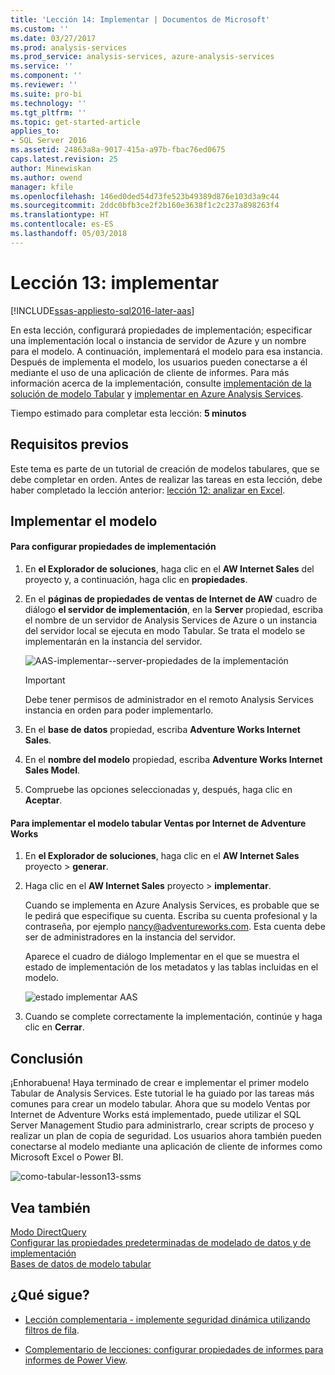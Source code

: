 ```yaml
---
title: 'Lección 14: Implementar | Documentos de Microsoft'
ms.custom: ''
ms.date: 03/27/2017
ms.prod: analysis-services
ms.prod_service: analysis-services, azure-analysis-services
ms.service: ''
ms.component: ''
ms.reviewer: ''
ms.suite: pro-bi
ms.technology: ''
ms.tgt_pltfrm: ''
ms.topic: get-started-article
applies_to:
- SQL Server 2016
ms.assetid: 24863a8a-9017-415a-a97b-fbac76ed0675
caps.latest.revision: 25
author: Minewiskan
ms.author: owend
manager: kfile
ms.openlocfilehash: 146ed0ded54d73fe523b49389d876e103d3a9c44
ms.sourcegitcommit: 2ddc0bfb3ce2f2b160e3638f1c2c237a898263f4
ms.translationtype: HT
ms.contentlocale: es-ES
ms.lasthandoff: 05/03/2018
---
```

# <a name="lesson-13-deploy"></a>Lección 13: implementar
[!INCLUDE[ssas-appliesto-sql2016-later-aas](../includes/ssas-appliesto-sql2016-later-aas.md)]

En esta lección, configurará propiedades de implementación; especificar una implementación local o instancia de servidor de Azure y un nombre para el modelo. A continuación, implementará el modelo para esa instancia. Después de implementa el modelo, los usuarios pueden conectarse a él mediante el uso de una aplicación de cliente de informes. Para más información acerca de la implementación, consulte [implementación de la solución de modelo Tabular](../analysis-services/tabular-models/tabular-model-solution-deployment-ssas-tabular.md) y [implementar en Azure Analysis Services](https://docs.microsoft.com/azure/analysis-services/analysis-services-deploy).  
  
Tiempo estimado para completar esta lección: **5 minutos**  
  
## <a name="prerequisites"></a>Requisitos previos  
Este tema es parte de un tutorial de creación de modelos tabulares, que se debe completar en orden. Antes de realizar las tareas en esta lección, debe haber completado la lección anterior: [lección 12: analizar en Excel](../analysis-services/lesson-12-analyze-in-excel.md).  
  
## <a name="deploy-the-model"></a>Implementar el modelo  
  
#### <a name="to-configure-deployment-properties"></a>Para configurar propiedades de implementación  
  
1.  En **el Explorador de soluciones**, haga clic en el **AW Internet Sales** del proyecto y, a continuación, haga clic en **propiedades**.  
  
2.  En el **páginas de propiedades de ventas de Internet de AW** cuadro de diálogo **el servidor de implementación**, en la **Server** propiedad, escriba el nombre de un servidor de Analysis Services de Azure o un instancia del servidor local se ejecuta en modo Tabular. Se trata el modelo se implementarán en la instancia del servidor.  

    ![AAS-implementar--server-propiedades de la implementación](../analysis-services/media/aas-deploy-deployment-server-property.png)
 
    > [!IMPORTANT]  
    > Debe tener permisos de administrador en el remoto Analysis Services instancia en orden para poder implementarlo.  
  
3.  En el **base de datos** propiedad, escriba **Adventure Works Internet Sales**.  
  
4.  En el **nombre del modelo** propiedad, escriba **Adventure Works Internet Sales Model**.  
  
5.  Compruebe las opciones seleccionadas y, después, haga clic en **Aceptar**.  
  
#### <a name="to-deploy-the-adventure-works-internet-sales-tabular-model"></a>Para implementar el modelo tabular Ventas por Internet de Adventure Works  
  
1.  En **el Explorador de soluciones**, haga clic en el **AW Internet Sales** proyecto > **generar**.  

2.  Haga clic en el **AW Internet Sales** proyecto > **implementar**.

    Cuando se implementa en Azure Analysis Services, es probable que se le pedirá que especifique su cuenta. Escriba su cuenta profesional y la contraseña, por ejemplo nancy@adventureworks.com. Esta cuenta debe ser de administradores en la instancia del servidor.
  
    Aparece el cuadro de diálogo Implementar en el que se muestra el estado de implementación de los metadatos y las tablas incluidas en el modelo.  
    
    ![estado implementar AAS](../analysis-services/media/aas-deploy-status.png)
  
3. Cuando se complete correctamente la implementación, continúe y haga clic en **Cerrar**.  
  
## <a name="conclusion"></a>Conclusión  
¡Enhorabuena! Haya terminado de crear e implementar el primer modelo Tabular de Analysis Services. Este tutorial le ha guiado por las tareas más comunes para crear un modelo tabular. Ahora que su modelo Ventas por Internet de Adventure Works está implementado, puede utilizar el SQL Server Management Studio para administrarlo, crear scripts de proceso y realizar un plan de copia de seguridad. Los usuarios ahora también pueden conectarse al modelo mediante una aplicación de cliente de informes como Microsoft Excel o Power BI.  

![como-tabular-lesson13-ssms](../analysis-services/media/as-tabular-lesson13-ssms.png)
  
  
## <a name="see-also"></a>Vea también  
[Modo DirectQuery](../analysis-services/tabular-models/directquery-mode-ssas-tabular.md)  
[Configurar las propiedades predeterminadas de modelado de datos y de implementación](../analysis-services/tabular-models/configure-default-data-modeling-and-deployment-properties-ssas-tabular.md)  
[Bases de datos de modelo tabular](../analysis-services/tabular-models/tabular-model-databases-ssas-tabular.md)  
  
  
  ## <a name="whats-next"></a>¿Qué sigue?
*  [Lección complementaria - implemente seguridad dinámica utilizando filtros de fila](../analysis-services/supplemental-lesson-implement-dynamic-security-by-using-row-filters.md).

*  [Complementario de lecciones: configurar propiedades de informes para informes de Power View](../analysis-services/supplemental-lesson-configure-reporting-properties-for-power-view-reports.md).
